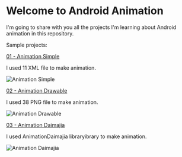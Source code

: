 # Welcome to Android Animation
I'm going to share with you all the projects I'm learning about Android animation in this repository.

Sample projects:

[01 - Animation Simple](https://github.com/mahmood-ghaem/Android_Animation/tree/master/AnimationSimple)

I used 11 XML file to make animation.

![Animation Simple](https://raw.githubusercontent.com/mahmood-ghaem/Android_Animation/master/AnimationSimple/screenshot.gif)

[02 - Animation Drawable](https://github.com/mahmood-ghaem/Android_Animation/tree/master/AnimationDrawable)

I used 38 PNG file to make animation.

![Animation Drawable](https://raw.githubusercontent.com/mahmood-ghaem/Android_Animation/master/AnimationDrawable/screenshot.gif)

[03 - Animation Daimajia](https://github.com/mahmood-ghaem/Android_Animation/tree/master/AnimationDaimajia)

I used AnimationDaimajia libraryibrary to make animation.

![Animation Daimajia](https://raw.githubusercontent.com/mahmood-ghaem/Android_Animation/master/AnimationDaimajia/screenshot.gif)